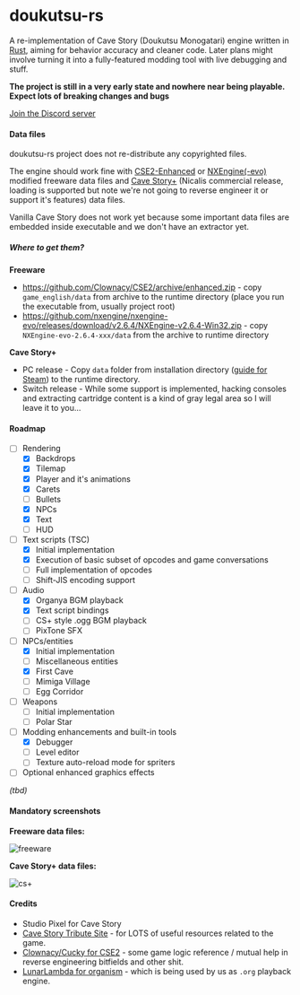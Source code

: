 # doukutsu-rs

A re-implementation of Cave Story (Doukutsu Monogatari) engine written in [Rust](https://www.rust-lang.org/), aiming for behavior accuracy and cleaner code.
Later plans might involve turning it into a fully-featured modding tool with live debugging and stuff.

**The project is still in a very early state and nowhere near being playable. Expect lots of breaking changes and bugs**

[Join the Discord server](https://discord.gg/fbRsNNB)

#### Data files

doukutsu-rs project does not re-distribute any copyrighted files. 

The engine should work fine with [CSE2-Enhanced](https://github.com/Clownacy/CSE2) or [NXEngine(-evo)](https://github.com/nxengine/nxengine-evo) modified freeware data files and [Cave Story+](https://www.nicalis.com/games/cavestory+) (Nicalis commercial release, loading is supported but note we're not going to reverse engineer it or support it's features) data files.

Vanilla Cave Story does not work yet because some important data files are embedded inside executable and we don't have an extractor yet.

##### Where to get them?

**Freeware**

- https://github.com/Clownacy/CSE2/archive/enhanced.zip - copy `game_english/data` from archive to the runtime directory (place you run the executable from, usually project root)
- https://github.com/nxengine/nxengine-evo/releases/download/v2.6.4/NXEngine-v2.6.4-Win32.zip - copy `NXEngine-evo-2.6.4-xxx/data` from the archive to runtime directory

**Cave Story+**

- PC release - Copy `data` folder from installation directory ([guide for Steam](https://steamcommunity.com/sharedfiles/filedetails/?id=760447682)) to the runtime directory.
- Switch release - While some support is implemented, hacking consoles and extracting cartridge content is a kind of gray legal area so I will leave it to you... 

#### Roadmap

- [ ] Rendering
  - [x] Backdrops
  - [x] Tilemap
  - [x] Player and it's animations
  - [x] Carets
  - [ ] Bullets
  - [x] NPCs
  - [x] Text
  - [ ] HUD
- [ ] Text scripts (TSC)
  - [x] Initial implementation
  - [x] Execution of basic subset of opcodes and game conversations
  - [ ] Full implementation of opcodes
  - [ ] Shift-JIS encoding support
- [ ] Audio
  - [x] Organya BGM playback
  - [x] Text script bindings
  - [ ] CS+ style .ogg BGM playback
  - [ ] PixTone SFX
- [ ] NPCs/entities
  - [x] Initial implementation
  - [ ] Miscellaneous entities
  - [x] First Cave
  - [ ] Mimiga Village
  - [ ] Egg Corridor
- [ ] Weapons
  - [ ] Initial implementation
  - [ ] Polar Star
- [ ] Modding enhancements and built-in tools
  - [x] Debugger
  - [ ] Level editor
  - [ ] Texture auto-reload mode for spriters
- [ ] Optional enhanced graphics effects

*(tbd)*

#### Mandatory screenshots

**Freeware data files:**

![freeware](https://i.imgur.com/ZvOtpaI.png)

**Cave Story+ data files:**

![cs+](https://i.imgur.com/DIlz4eo.jpg)

#### Credits

- Studio Pixel for Cave Story 
- [Cave Story Tribute Site](https://cavestory.org) - for LOTS of useful resources related to the game. 
- [Clownacy/Cucky for CSE2](https://github.com/Clownacy/CSE2) - some game logic reference / mutual help in reverse engineering bitfields and other shit.
- [LunarLambda for organism](https://gitdab.com/LunarLambda/organism) - which is being used by us as `.org` playback engine.

